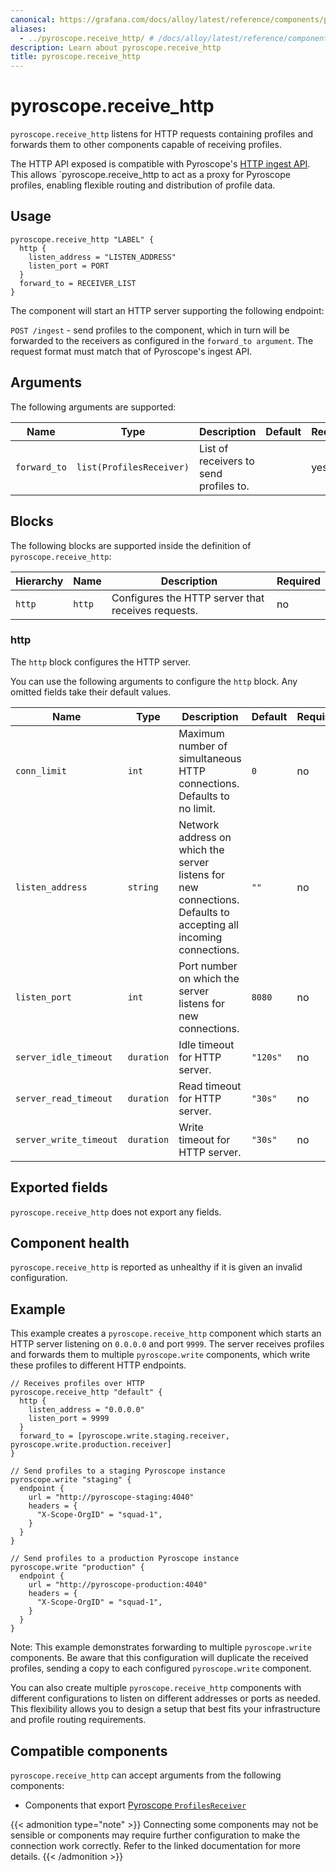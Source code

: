 ```yaml
---
canonical: https://grafana.com/docs/alloy/latest/reference/components/pyroscope/pyroscope.receive_http/
aliases:
  - ../pyroscope.receive_http/ # /docs/alloy/latest/reference/components/pyroscope.receive_http/
description: Learn about pyroscope.receive_http
title: pyroscope.receive_http
---
```


# pyroscope.receive_http

`pyroscope.receive_http` listens for HTTP requests containing profiles and forwards them to other components capable of receiving profiles.

The HTTP API exposed is compatible with Pyroscope's [HTTP ingest API](https://grafana.com/docs/pyroscope/latest/configure-server/about-server-api/). This allows `pyroscope.receive_http to act as a proxy for Pyroscope profiles, enabling flexible routing and distribution of profile data.

## Usage

```alloy
pyroscope.receive_http "LABEL" {
  http {
    listen_address = "LISTEN_ADDRESS"
    listen_port = PORT
  }
  forward_to = RECEIVER_LIST
}
```
The component will start an HTTP server supporting the following endpoint:

`POST /ingest` - send profiles to the component, which in turn will be forwarded to the receivers as configured in the `forward_to argument`. The request format must match that of Pyroscope's ingest API.

## Arguments

The following arguments are supported:

Name              | Type          | Description                                     | Default | Required
------------------|---------------|-------------------------------------------------|---------|---------
`forward_to` | `list(ProfilesReceiver)` | List of receivers to send profiles to. |         | yes

## Blocks

The following blocks are supported inside the definition of `pyroscope.receive_http`:

Hierarchy | Name | Description                                        | Required
----------|------|----------------------------------------------------|---------
`http`    | `http` | Configures the HTTP server that receives requests. | no

### http

The `http` block configures the HTTP server.

You can use the following arguments to configure the `http` block. Any omitted fields take their default values.

Name                   | Type       | Description                                                                                                      | Default  | Required
-----------------------|------------|------------------------------------------------------------------------------------------------------------------|----------|---------
`conn_limit`           | `int`      | Maximum number of simultaneous HTTP connections. Defaults to no limit.                                           | `0`      | no
`listen_address`       | `string`   | Network address on which the server listens for new connections. Defaults to accepting all incoming connections. | `""`     | no
`listen_port`          | `int`      | Port number on which the server listens for new connections.                                                     | `8080`   | no
`server_idle_timeout`  | `duration` | Idle timeout for HTTP server.                                                                                    | `"120s"` | no
`server_read_timeout`  | `duration` | Read timeout for HTTP server.                                                                                    | `"30s"`  | no
`server_write_timeout` | `duration` | Write timeout for HTTP server.                                                                                   | `"30s"`  | no

## Exported fields

`pyroscope.receive_http` does not export any fields.

## Component health

`pyroscope.receive_http` is reported as unhealthy if it is given an invalid configuration.

## Example
This example creates a `pyroscope.receive_http` component which starts an HTTP server listening on `0.0.0.0` and port `9999`. The server receives profiles and forwards them to multiple `pyroscope.write` components, which write these profiles to different HTTP endpoints.
```alloy
// Receives profiles over HTTP
pyroscope.receive_http "default" {
  http {
    listen_address = "0.0.0.0"
    listen_port = 9999
  }
  forward_to = [pyroscope.write.staging.receiver, pyroscope.write.production.receiver]
}

// Send profiles to a staging Pyroscope instance
pyroscope.write "staging" {
  endpoint {
    url = "http://pyroscope-staging:4040"
    headers = {
      "X-Scope-OrgID" = "squad-1",
    }
  }
}

// Send profiles to a production Pyroscope instance
pyroscope.write "production" {
  endpoint {
    url = "http://pyroscope-production:4040"
    headers = {
      "X-Scope-OrgID" = "squad-1",
    }
  }
}
```

Note: This example demonstrates forwarding to multiple `pyroscope.write` components. Be aware that this configuration will duplicate the received profiles, sending a copy to each configured `pyroscope.write` component.

You can also create multiple `pyroscope.receive_http` components with different configurations to listen on different addresses or ports as needed. This flexibility allows you to design a setup that best fits your infrastructure and profile routing requirements.

<!-- START GENERATED COMPATIBLE COMPONENTS -->

## Compatible components

`pyroscope.receive_http` can accept arguments from the following components:

- Components that export [Pyroscope `ProfilesReceiver`](../../../compatibility/#pyroscope-profilesreceiver-exporters)

{{< admonition type="note" >}}
Connecting some components may not be sensible or components may require further configuration to make the connection work correctly.
Refer to the linked documentation for more details.
{{< /admonition >}}

<!-- END GENERATED COMPATIBLE COMPONENTS -->
